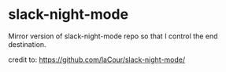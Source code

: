 # slack-night-mode
Mirror version of slack-night-mode repo so that I control the end destination.

credit to: https://github.com/laCour/slack-night-mode/
